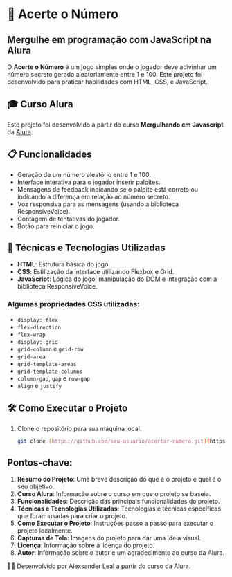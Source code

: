 # 🎯 Acerte o Número

## Mergulhe em programação com JavaScript na Alura

O **Acerte o Número** é um jogo simples onde o jogador deve adivinhar um número secreto gerado aleatoriamente entre 1 e 100. Este projeto foi desenvolvido para praticar habilidades com HTML, CSS, e JavaScript.

## 🎓 Curso Alura

Este projeto foi desenvolvido a partir do curso **Mergulhando em Javascript** da [Alura](https://www.alura.com.br).

## 📋 Funcionalidades

- Geração de um número aleatório entre 1 e 100.
- Interface interativa para o jogador inserir palpites.
- Mensagens de feedback indicando se o palpite está correto ou indicando a diferença em relação ao número secreto.
- Voz responsiva para as mensagens (usando a biblioteca ResponsiveVoice).
- Contagem de tentativas do jogador.
- Botão para reiniciar o jogo.

## 🚀 Técnicas e Tecnologias Utilizadas

- **HTML**: Estrutura básica do jogo.
- **CSS**: Estilização da interface utilizando Flexbox e Grid.
- **JavaScript**: Lógica do jogo, manipulação do DOM e integração com a biblioteca ResponsiveVoice.

### Algumas propriedades CSS utilizadas:

- `display: flex`
- `flex-direction`
- `flex-wrap`
- `display: grid`
- `grid-column` e `grid-row`
- `grid-area`
- `grid-template-areas`
- `grid-template-columns`
- `column-gap`, `gap` e `row-gap`
- `align` e `justify`

## 🛠️ Como Executar o Projeto

1. Clone o repositório para sua máquina local.
   ```bash
   git clone [https://github.com/seu-usuario/acertar-numero.git](https://github.com/lealalexsander/jogoNumero)


## Pontos-chave:

1. **Resumo do Projeto**: Uma breve descrição do que é o projeto e qual é o seu objetivo.
2. **Curso Alura**: Informação sobre o curso em que o projeto se baseia.
3. **Funcionalidades**: Descrição das principais funcionalidades do projeto.
4. **Técnicas e Tecnologias Utilizadas**: Tecnologias e técnicas específicas que foram usadas para criar o projeto.
5. **Como Executar o Projeto**: Instruções passo a passo para executar o projeto localmente.
6. **Capturas de Tela**: Imagens do projeto para dar uma ideia visual.
7. **Licença**: Informação sobre a licença do projeto.
8. **Autor**: Informação sobre o autor e um agradecimento ao curso da Alura.

👨‍💻 Desenvolvido por Alexsander Leal a partir do curso da Alura.

